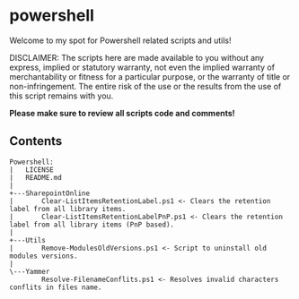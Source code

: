 # powershell
Welcome to my spot for Powershell related scripts and utils!

DISCLAIMER:
The scripts here are made available to you without any express,
implied or statutory warranty, not even the implied warranty of
merchantability or fitness for a particular purpose, or the
warranty of title or non-infringement. The entire risk of the
use or the results from the use of this script remains with you.

**Please make sure to review all scripts code and comments!**

## Contents
```
Powershell:
|   LICENSE
|   README.md
|
+---SharepointOnline
|       Clear-ListItemsRetentionLabel.ps1 <- Clears the retention label from all library items.
|       Clear-ListItemsRetentionLabelPnP.ps1 <- Clears the retention label from all library items (PnP based).
|
+---Utils
|       Remove-ModulesOldVersions.ps1 <- Script to uninstall old modules versions.
|
\---Yammer
        Resolve-FilenameConflits.ps1 <- Resolves invalid characters conflits in files name.
```
